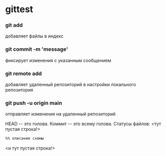 # gittest

### git add
добавляет файлы в индекс
### git commit -m 'message'
фиксирует изменения с указанным сообщением
### git remote add
добавляет удаленный репозиторий в настройки локального репозитория
### git push -u origin main
отправляет изменения на удаленный репозиторий

HEAD -- это голова.
Коммит -- это всему голова.
Статусы файлов:
<тут пустая строка!>

```bash
%% описание схемы
```
<и тут пустая строка!>
